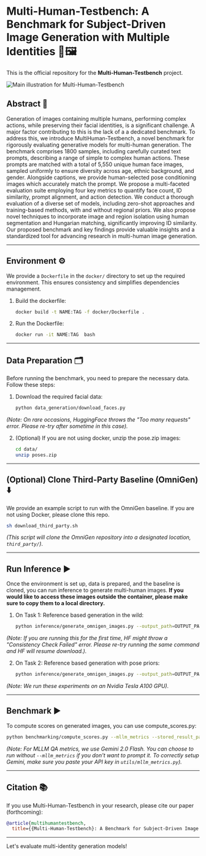 # Multi-Human-Testbench: A Benchmark for Subject-Driven Image Generation with Multiple Identities 👥🖼️

This is the official repository for the **Multi-Human-Testbench** project.

![Main illustration for Multi-Human-Testbench](assets/main.jpg)

## Abstract 📝
Generation of images containing multiple humans, performing complex actions, while preserving their facial identities, is a significant challenge. A major factor contributing to this is the lack of a a dedicated benchmark. To address this, we introduce MultiHuman-Testbench, a novel benchmark for rigorously evaluating generative models for multi-human generation. The benchmark comprises 1800 samples, including carefully curated text prompts, describing a range of simple to complex human actions. These prompts are matched with a total of 5,550 unique human face images, sampled uniformly to ensure diversity across  age, ethnic background, and gender. Alongside captions, we provide human-selected pose conditioning images which accurately match the prompt. We propose a multi-faceted evaluation suite employing four key metrics to quantify face count, ID similarity, prompt alignment, and action detection. We conduct a thorough evaluation of a diverse set of models, including zero-shot approaches and training-based methods, with and without regional priors. We also propose novel techniques to incorporate image and region isolation using human segmentation and Hungarian matching, significantly improving ID similarity. Our proposed benchmark and key findings provide valuable insights and a standardized tool for advancing research in multi-human image generation.

---

## Environment ⚙️

We provide a `Dockerfile` in the `docker/` directory to set up the required environment. This ensures consistency and simplifies dependencies management.
1.  Build the dockerfile:
    ```bash
    docker build -t NAME:TAG -f docker/Dockerfile .
    ```
2.  Run the Dockerfile:
    ```bash
    docker run -it NAME:TAG  bash
    ```

---

## Data Preparation 🗂️

Before running the benchmark, you need to prepare the necessary data. Follow these steps:

1.  Download the required facial data:
    ```bash
    python data_generation/download_faces.py
    ```
*(Note: On rare occasions, HuggingFace throws the "Too many requests" error. Please re-try after sometime in this case).*

2.  (Optional) If you are not using docker, unzip the pose.zip images:
    ```bash
    cd data/
    unzip poses.zip 
    ```

---

## (Optional) Clone Third-Party Baseline (OmniGen) ⬇️

We provide an example script to run with the OmniGen baseline. If you are not using Docker, please clone this repo.

```bash
sh download_third_party.sh
```

*(This script will clone the OmniGen repository into a designated location, `third_party/`)*.

---

## Run Inference ▶️


Once the environment is set up, data is prepared, and the baseline is cloned, you can run inference to generate multi-human images. **If you would like to access these images outside the container, please make sure to copy them to a local directory.**

1. On Task 1: Reference based generation in the wild:
    ```bash
    python inference/generate_omnigen_images.py --output_path=OUTPUT_PATH
    ```
*(Note: If you are running this for the first time, HF might throw a "Consistency Check Failed" error. Please re-try running the same command and HF will resume download.).*

2. On Task 2: Reference based generation with pose priors:
    ```bash
    python inference/generate_omnigen_images.py --output_path=OUTPUT_PATH --pose_prior
    ```
*(Note: We run these experiments on an Nvidia Tesla A100 GPU).*

---

## Benchmark ▶️
To compute scores on generated images, you can use compute_scores.py:

```bash
python benchmarking/compute_scores.py --mllm_metrics --stored_result_path=OUTPUT_PATH
```

*(Note: For MLLM QA metrics, we use Gemini 2.0 Flash. You can choose to run without ``` --mllm_metrics ``` if you don't want to prompt it. To correctly setup Gemini, make sure you paste your API key in ``` utils/mllm_metrics.py ```).*

---

## Citation 📚


If you use Multi-Human-Testbench in your research, please cite our paper (forthcoming):

```bibtex
@article{multihumantestbench,
  title={{Multi-Human-Testbench}: A Benchmark for Subject-Driven Image Generation with Multiple Identities}}
```

---

Let's evaluate multi-identity generation models!

